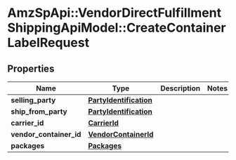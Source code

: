 # AmzSpApi::VendorDirectFulfillmentShippingApiModel::CreateContainerLabelRequest

## Properties
Name | Type | Description | Notes
------------ | ------------- | ------------- | -------------
**selling_party** | [**PartyIdentification**](PartyIdentification.md) |  | 
**ship_from_party** | [**PartyIdentification**](PartyIdentification.md) |  | 
**carrier_id** | [**CarrierId**](CarrierId.md) |  | 
**vendor_container_id** | [**VendorContainerId**](VendorContainerId.md) |  | 
**packages** | [**Packages**](Packages.md) |  | 

